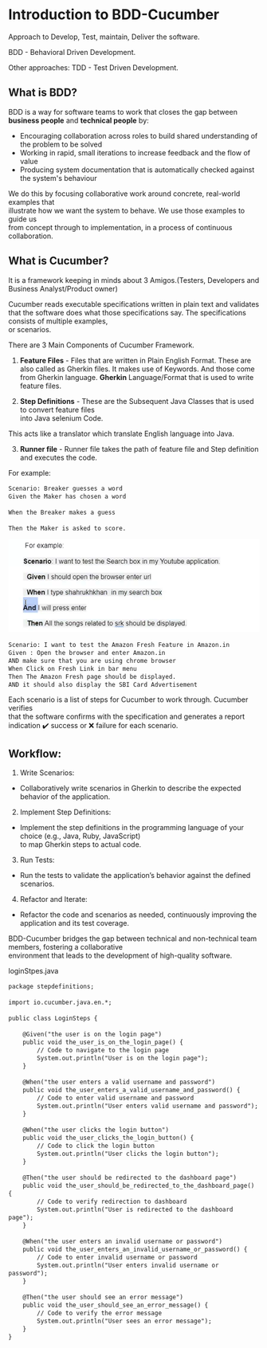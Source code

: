 # Introduction to BDD-Cucumber
Approach to Develop, Test, maintain, Deliver the software.

BDD - Behavioral Driven Development.

Other approaches:
TDD - Test Driven Development.  

## What is BDD?
BDD is a way for software teams to work that closes the gap between **business
people** and **technical people** by:
* Encouraging collaboration across roles to build shared understanding of
the problem to be solved
* Working in rapid, small iterations to increase feedback and the flow of
value
* Producing system documentation that is automatically checked against
the system's behaviour

We do this by focusing collaborative work around concrete, real-world examples that  
illustrate how we want the system to behave. We use those examples to guide us  
from concept through to implementation, in a process of continuous collaboration.  


## What is Cucumber?
It is a framework keeping in minds about 3 Amigos.(Testers, Developers and Business Analyst/Product owner)

Cucumber reads executable specifications written in plain text and validates that the
software does what those specifications say. The specifications consists of multiple examples,  
or scenarios.  

There are 3 Main Components of Cucumber Framework.
1. **Feature Files** - Files that are written in Plain English Format. These are also called as Gherkin files.
It makes use of Keywords. And those come from Gherkin language.
**Gherkin** Language/Format that is used to write feature files.

2. **Step Definitions** - These are the Subsequent Java Classes that is used to convert feature files    
into Java selenium Code.

This acts like a translator which translate English language into Java. 

3. **Runner file** - Runner file takes the path of feature file and Step definition and executes the code.

For example:
```
Scenario: Breaker guesses a word  
Given the Maker has chosen a word

When the Breaker makes a guess

Then the Maker is asked to score.
```

![example](image-27.png)

```
Scenario: I want to test the Amazon Fresh Feature in Amazon.in
Given : Open the browser and enter Amazon.in
AND make sure that you are using chrome browser
When Click on Fresh Link in bar menu
Then The Amazon Fresh page should be displayed.
AND it should also display the SBI Card Advertisement
```

Each scenario is a list of steps for Cucumber to work through. Cucumber verifies   
that the software confirms with the specification and generates a report   
indication ✔️ success or ❌ failure for each scenario.



## Workflow:
1. Write Scenarios:
* Collaboratively write scenarios in Gherkin to describe the expected behavior of the application.
2. Implement Step Definitions:
* Implement the step definitions in the programming language of your choice (e.g., Java, Ruby, JavaScript)   
to map Gherkin steps to actual code.
3. Run Tests:
* Run the tests to validate the application’s behavior against the defined scenarios.
4. Refactor and Iterate:
* Refactor the code and scenarios as needed, continuously improving the application and its test coverage.


BDD-Cucumber bridges the gap between technical and non-technical team members, fostering a collaborative   
environment that leads to the development of high-quality software.

loginStpes.java
```
package stepdefinitions;

import io.cucumber.java.en.*;

public class LoginSteps {

    @Given("the user is on the login page")
    public void the_user_is_on_the_login_page() {
        // Code to navigate to the login page
        System.out.println("User is on the login page");
    }

    @When("the user enters a valid username and password")
    public void the_user_enters_a_valid_username_and_password() {
        // Code to enter valid username and password
        System.out.println("User enters valid username and password");
    }

    @When("the user clicks the login button")
    public void the_user_clicks_the_login_button() {
        // Code to click the login button
        System.out.println("User clicks the login button");
    }

    @Then("the user should be redirected to the dashboard page")
    public void the_user_should_be_redirected_to_the_dashboard_page() {
        // Code to verify redirection to dashboard
        System.out.println("User is redirected to the dashboard page");
    }

    @When("the user enters an invalid username or password")
    public void the_user_enters_an_invalid_username_or_password() {
        // Code to enter invalid username or password
        System.out.println("User enters invalid username or password");
    }

    @Then("the user should see an error message")
    public void the_user_should_see_an_error_message() {
        // Code to verify the error message
        System.out.println("User sees an error message");
    }
}

```






